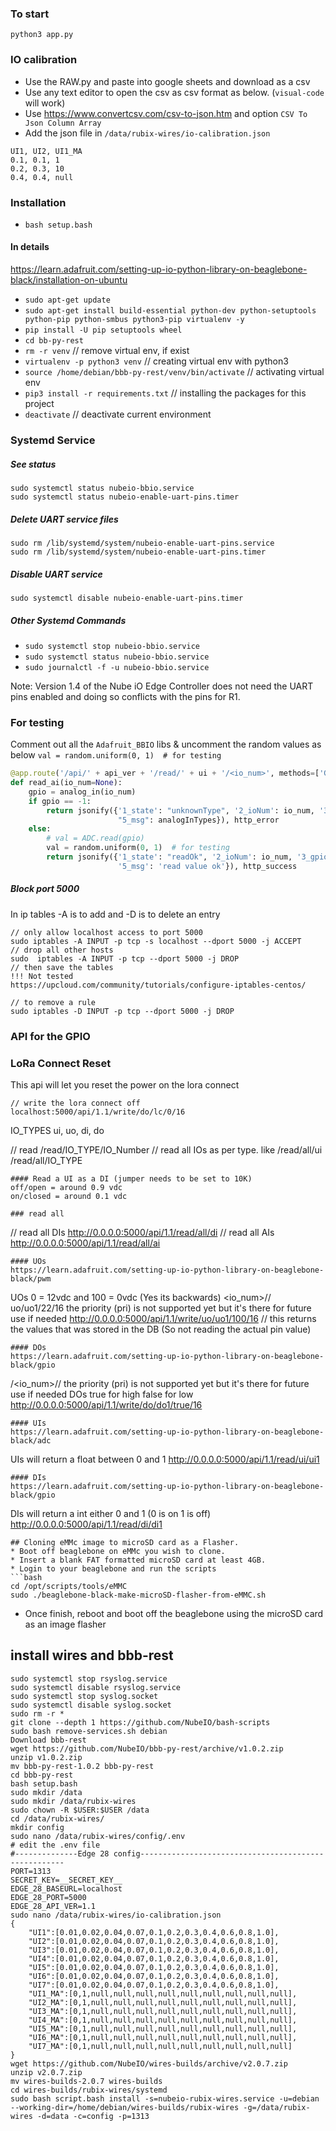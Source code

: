### To start
```
python3 app.py 
```

### IO calibration

- Use the RAW.py and paste into google sheets and download as a csv
- Use any text editor to open the csv as csv format as below. (`visual-code` will work)
- Use https://www.convertcsv.com/csv-to-json.htm and option `CSV To Json Column Array`
- Add the json file in `/data/rubix-wires/io-calibration.json`

```csv
UI1, UI2, UI1_MA
0.1, 0.1, 1
0.2, 0.3, 10
0.4, 0.4, null
```


### Installation

- `bash setup.bash`

#### In details

https://learn.adafruit.com/setting-up-io-python-library-on-beaglebone-black/installation-on-ubuntu

- `sudo apt-get update`
- `sudo apt-get install build-essential python-dev python-setuptools python-pip python-smbus python3-pip virtualenv -y`
- `pip install -U pip setuptools wheel`
- `cd bb-py-rest`
- `rm -r venv` // remove virtual env, if exist
- `virtualenv -p python3 venv` // creating virtual env with python3
- `source /home/debian/bbb-py-rest/venv/bin/activate` // activating virtual env
- `pip3 install -r requirements.txt` // installing the packages for this project
- `deactivate` // deactivate current environment

### Systemd Service

##### See status
```
sudo systemctl status nubeio-bbio.service
sudo systemctl status nubeio-enable-uart-pins.timer
```

##### Delete UART service files
```
sudo rm /lib/systemd/system/nubeio-enable-uart-pins.service
sudo rm /lib/systemd/system/nubeio-enable-uart-pins.timer
```

##### Disable UART service
```
sudo systemctl disable nubeio-enable-uart-pins.timer
```

##### Other Systemd Commands

- `sudo systemctl stop nubeio-bbio.service`
- `sudo systemctl status nubeio-bbio.service`
- `sudo journalctl -f -u nubeio-bbio.service`

Note: Version 1.4 of the Nube iO Edge Controller does not need the UART pins enabled and doing so conflicts with the pins for R1. 

### For testing

Comment out all the `Adafruit_BBIO` libs 
& uncomment the random values as below ``val = random.uniform(0, 1)  # for testing``

```python
@app.route('/api/' + api_ver + '/read/' + ui + '/<io_num>', methods=['GET'])
def read_ai(io_num=None):
    gpio = analog_in(io_num)
    if gpio == -1:
        return jsonify({'1_state': "unknownType", '2_ioNum': io_num, '3_gpio': gpio, '4_val': 'null',
                        "5_msg": analogInTypes}), http_error
    else:
        # val = ADC.read(gpio)
        val = random.uniform(0, 1)  # for testing
        return jsonify({'1_state': "readOk", '2_ioNum': io_num, '3_gpio': gpio, '4_val': val,
                        '5_msg': 'read value ok'}), http_success
```

##### Block port 5000

In ip tables -A is to add and -D is to delete an entry

```
// only allow localhost access to port 5000
sudo iptables -A INPUT -p tcp -s localhost --dport 5000 -j ACCEPT
// drop all other hosts
sudo  iptables -A INPUT -p tcp --dport 5000 -j DROP
// then save the tables
!!! Not tested
https://upcloud.com/community/tutorials/configure-iptables-centos/

// to remove a rule
sudo iptables -D INPUT -p tcp --dport 5000 -j DROP
```

### API for the GPIO

### LoRa Connect Reset

This api will let you reset the power on the lora connect

```
// write the lora connect off
localhost:5000/api/1.1/write/do/lc/0/16
```
IO_TYPES
ui, uo, di, do

// read 
/read/IO_TYPE/IO_Number
// read all IOs as per type. like /read/all/ui
/read/all/IO_TYPE

```
#### Read a UI as a DI (jumper needs to be set to 10K)
off/open = around 0.9 vdc
on/closed = around 0.1 vdc

### read all
```
// read all DIs
http://0.0.0.0:5000/api/1.1/read/all/di
// read all AIs
http://0.0.0.0:5000/api/1.1/read/all/ai
```
#### UOs
https://learn.adafruit.com/setting-up-io-python-library-on-beaglebone-black/pwm
```
UOs 0 = 12vdc and 100 = 0vdc (Yes its backwards)
<io_num>/<val>/<pri>
uo/uo1/22/16
the priority (pri) is not supported yet but it's there for future use if needed
http://0.0.0.0:5000/api/1.1/write/uo/uo1/100/16
// this returns the values that was stored in the DB (So not reading the actual pin value)
```
#### DOs
https://learn.adafruit.com/setting-up-io-python-library-on-beaglebone-black/gpio
```
/<io_num>/<val>/<pri>
the priority (pri) is not supported yet but it's there for future use if needed
DOs true for high false for low
http://0.0.0.0:5000/api/1.1/write/do/do1/true/16
```
#### UIs
https://learn.adafruit.com/setting-up-io-python-library-on-beaglebone-black/adc
```
UIs will return a float between 0 and 1
http://0.0.0.0:5000/api/1.1/read/ui/ui1
```
#### DIs
https://learn.adafruit.com/setting-up-io-python-library-on-beaglebone-black/gpio
```
DIs will return a int either 0 and 1 (0 is on 1 is off)
http://0.0.0.0:5000/api/1.1/read/di/di1
```
## Cloning eMMc image to microSD card as a Flasher.
* Boot off beaglebone on eMMc you wish to clone.
* Insert a blank FAT formatted microSD card at least 4GB.
* Login to your beaglebone and run the scripts
```bash
cd /opt/scripts/tools/eMMC
sudo ./beaglebone-black-make-microSD-flasher-from-eMMC.sh
```
* Once finish, reboot and boot off the beaglebone using the microSD card as an image flasher


## install wires and bbb-rest


```
sudo systemctl stop rsyslog.service
sudo systemctl disable rsyslog.service
sudo systemctl stop syslog.socket
sudo systemctl disable syslog.socket
sudo rm -r *
git clone --depth 1 https://github.com/NubeIO/bash-scripts
sudo bash remove-services.sh debian
Download bbb-rest
wget https://github.com/NubeIO/bbb-py-rest/archive/v1.0.2.zip
unzip v1.0.2.zip 
mv bbb-py-rest-1.0.2 bbb-py-rest
cd bbb-py-rest
bash setup.bash
sudo mkdir /data
sudo mkdir /data/rubix-wires
sudo chown -R $USER:$USER /data
cd /data/rubix-wires/
mkdir config
sudo nano /data/rubix-wires/config/.env
# edit the .env file
#--------------Edge 28 config-----------------------------------------------------
PORT=1313
SECRET_KEY=__SECRET_KEY__
EDGE_28_BASEURL=localhost
EDGE_28_PORT=5000
EDGE_28_API_VER=1.1
sudo nano /data/rubix-wires/io-calibration.json
{
    "UI1":[0.01,0.02,0.04,0.07,0.1,0.2,0.3,0.4,0.6,0.8,1.0],
    "UI2":[0.01,0.02,0.04,0.07,0.1,0.2,0.3,0.4,0.6,0.8,1.0],
    "UI3":[0.01,0.02,0.04,0.07,0.1,0.2,0.3,0.4,0.6,0.8,1.0],
    "UI4":[0.01,0.02,0.04,0.07,0.1,0.2,0.3,0.4,0.6,0.8,1.0],
    "UI5":[0.01,0.02,0.04,0.07,0.1,0.2,0.3,0.4,0.6,0.8,1.0],
    "UI6":[0.01,0.02,0.04,0.07,0.1,0.2,0.3,0.4,0.6,0.8,1.0],
    "UI7":[0.01,0.02,0.04,0.07,0.1,0.2,0.3,0.4,0.6,0.8,1.0],
    "UI1_MA":[0,1,null,null,null,null,null,null,null,null,null],
    "UI2_MA":[0,1,null,null,null,null,null,null,null,null,null],
    "UI3_MA":[0,1,null,null,null,null,null,null,null,null,null],
    "UI4_MA":[0,1,null,null,null,null,null,null,null,null,null],
    "UI5_MA":[0,1,null,null,null,null,null,null,null,null,null],
    "UI6_MA":[0,1,null,null,null,null,null,null,null,null,null],
    "UI7_MA":[0,1,null,null,null,null,null,null,null,null,null]
}
wget https://github.com/NubeIO/wires-builds/archive/v2.0.7.zip
unzip v2.0.7.zip
mv wires-builds-2.0.7 wires-builds
cd wires-builds/rubix-wires/systemd
sudo bash script.bash install -s=nubeio-rubix-wires.service -u=debian --working-dir=/home/debian/wires-builds/rubix-wires -g=/data/rubix-wires -d=data -c=config -p=1313
```


